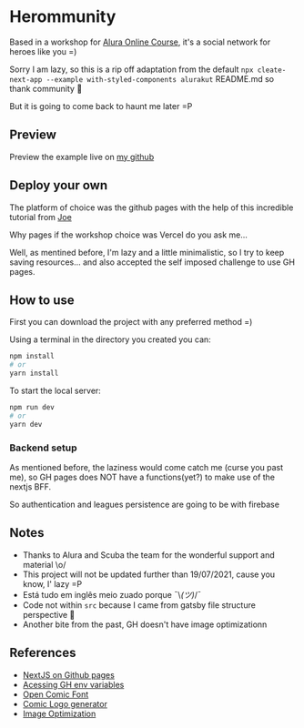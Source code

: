 # Herommunity

Based in a workshop for [Alura Online Course](https://www.alura.com.br/), it's a social network for heroes like you =)

Sorry I am lazy, so this is a rip off adaptation from the default `npx cleate-next-app --example with-styled-components alurakut` README.md so thank community :shrug:

But it is going to come back to haunt me later =P

## Preview

Preview the example live on [my github](http://wmiguita.github.io.com/alurakut)

## Deploy your own

The platform of choice was the github pages with the help of this incredible tutorial from [Joe](https://blog.sallai.me/deploy-next-site-to-github-pages)

Why pages if the workshop choice was Vercel do you ask me...

Well, as mentined before, I'm lazy and a little minimalistic, so I try to keep saving resources... and also accepted the self imposed challenge to use GH pages.

## How to use

First you can download the project with any preferred method =)

Using a terminal in the directory you created you can:

```bash
npm install
# or
yarn install
```

To start the local server:

```bash
npm run dev
# or
yarn dev
```

### Backend setup

As mentioned before, the laziness would come catch me (curse you past  me), so GH pages does NOT have a functions(yet?) to make use of the nextjs BFF.

So authentication and leagues persistence are going to be with firebase

## Notes

- Thanks to Alura and Scuba the team for the wonderful support and material \o/
- This project will not be updated further than 19/07/2021, cause you know, I' lazy =P
- Está tudo em inglês meio zuado porque ¯\\_(ツ)_/¯
- Code not within `src` because I came from gatsby file structure perspective :grimacing:
- Another bite from the past, GH doesn't have image optimizationn

## References
- [NextJS on Github pages](https://blog.sallai.me/deploy-next-site-to-github-pages "Joe")
- [Acessing GH env variables](https://stackoverflow.com/questions/53648652/how-to-use-environment-variables-in-github-page)
- [Open Comic Font](https://fontesk.com/open-comic-font/ "Arthur Reeder")
- [Comic Logo generator](https://www.flamingtext.com/logo/Design-Comics "FlamingText")
- [Image Optimization](https://github.com/cyrilwanner/next-optimized-images "next-optimized-images")
